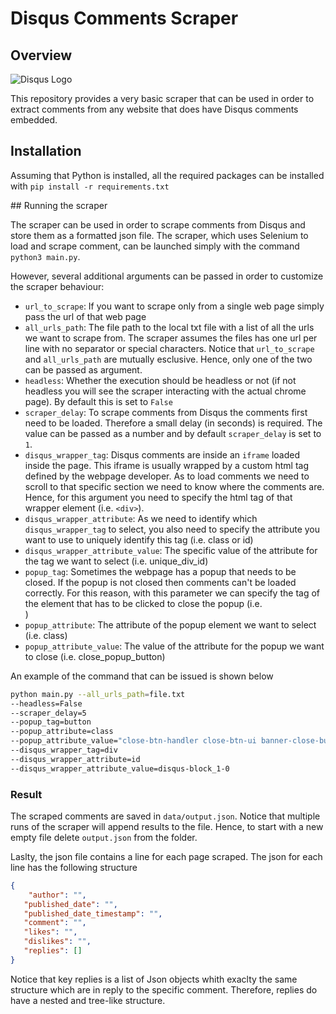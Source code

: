 # Disqus Comments Scraper

## Overview

![Disqus Logo](https://c.disquscdn.com/next/c393ff4/marketing/assets/img/brand/disqus-logo-white-blue.png)

This repository provides a very basic scraper that can be used in order to extract comments from any website that does have Disqus comments embedded. 

## Installation 

Assuming that Python is installed, all the required packages can be installed with `pip install -r requirements.txt`

## Running the scraper

The scraper can be used in order to scrape comments from Disqus and store them as a formatted json file. The scraper, which uses Selenium to load and scrape comment, can be launched simply with the command `python3 main.py`. 

However, several additional arguments can be passed in order to customize the scraper behaviour: 

* `url_to_scrape`: If you want to scrape only from a single web page simply pass the url of that web page
* `all_urls_path`: The file path to the local txt file with a list of all the urls we want to scrape from. The scraper assumes the files has one url per line with no separator or special characters. Notice that `url_to_scrape` and `all_urls_path` are mutually esclusive. Hence, only one of the two can be passed as argument. 
* `headless`: Whether the execution should be headless or not (if not headless you will see the scraper interacting with the actual chrome page). By default this is set to `False`
* `scraper_delay`: To scrape comments from Disqus the comments first need to be loaded. Therefore a small delay (in seconds) is required. The value can be passed as a number and by default `scraper_delay` is set to `1`.
* `disqus_wrapper_tag`: Disqus comments are inside an `iframe` loaded inside the page. This iframe is usually wrapped by a custom html tag defined by the webpage developer. As to load comments we need to scroll to that specific section we need to know where the comments are. Hence, for this argument you need to specify the html tag of that wrapper element (i.e. `<div>`). 
* `disqus_wrapper_attribute`: As we need to identify which `disqus_wrapper_tag` to select, you also need to specify the attribute you want to use to uniquely identify this tag (i.e. class or id)
* `disqus_wrapper_attribute_value`: The specific value of the attribute for the tag we want to select (i.e. unique_div_id)
* `popup_tag`: Sometimes the webpage has a popup that needs to be closed. If the popup is not closed then comments can't be loaded correctly. For this reason, with this parameter we can specify the tag of the element that has to be clicked to close the popup (i.e. <div>) 
* `popup_attribute`: The attribute of the popup element we want to select (i.e. class)
* `popup_attribute_value`: The value of the attribute for the popup we want to close (i.e. close_popup_button)


An example of the command that can be issued is shown below

```bash
python main.py --all_urls_path=file.txt 
--headless=False 
--scraper_delay=5 
--popup_tag=button 
--popup_attribute=class 
--popup_attribute_value="close-btn-handler close-btn-ui banner-close-button" 
--disqus_wrapper_tag=div 
--disqus_wrapper_attribute=id 
--disqus_wrapper_attribute_value=disqus-block_1-0
```

### Result

The scraped comments are saved in `data/output.json`. Notice that multiple runs of the scraper will append results to the file. Hence, to start with a new empty file delete `output.json` from the folder. 

Laslty, the json file contains a line for each page scraped. The json for each line has the following structure

```json 
{
	"author": "",
   "published_date": "",
   "published_date_timestamp": "",
   "comment": "",
   "likes": "",
   "dislikes": "",
   "replies": []           
}
```

Notice that key replies is a list of Json objects whith exaclty the same structure which are in reply to the specific comment. Therefore, replies do have a nested and tree-like structure. 



                    
                    
   
